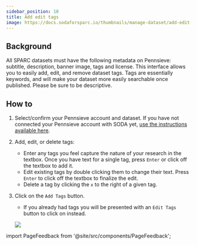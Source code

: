 ```yaml
---
sidebar_position: 10
title: Add edit tags
image: https://docs.sodaforsparc.io/thumbnails/manage-dataset/add-edit-tags.png
---
```


## Background

All SPARC datasets must have the following metadata on Pennsieve: subtitle, description, banner image, tags and license. This interface allows you to easily add, edit, and remove dataset tags. Tags are essentially keywords, and will make your dataset more easily searchable once published. Please be sure to be descriptive.

## How to

1. Select/confirm your Pennsieve account and dataset. If you have not connected your Pennsieve account with SODA yet, [use the instructions available here](./connect-your-pennsieve-account-with-soda).
2. Add, edit, or delete tags:
   - Enter any tags you feel capture the nature of your research in the textbox. Once you have text for a single tag, press `Enter` or click off the textbox to add it.
   - Edit existing tags by double clicking them to change their text. Press `Enter` to click off the textbox to finalize the edit.
   - Delete a tag by clicking the `x` to the right of a given tag.
3. Click on the `Add Tags` button.

   - If you already had tags you will be presented with an `Edit Tags` button to click on instead.

   ![](https://github.com/fairdataihub/SODA-for-SPARC/blob/main/docs/documentation/Manage-datasets/Manage-permissions/add-permissions.gif?raw=true)

import PageFeedback from '@site/src/components/PageFeedback';

<PageFeedback />
